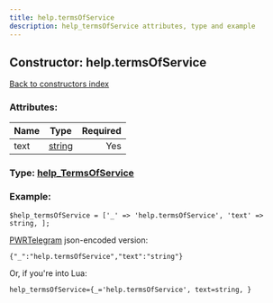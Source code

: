 ```yaml
---
title: help.termsOfService
description: help_termsOfService attributes, type and example
---
```

## Constructor: help.termsOfService  
[Back to constructors index](index.md)



### Attributes:

| Name     |    Type       | Required |
|----------|:-------------:|---------:|
|text|[string](../types/string.md) | Yes|



### Type: [help\_TermsOfService](../types/help_TermsOfService.md)


### Example:

```
$help_termsOfService = ['_' => 'help.termsOfService', 'text' => string, ];
```  

[PWRTelegram](https://pwrtelegram.xyz) json-encoded version:

```
{"_":"help.termsOfService","text":"string"}
```


Or, if you're into Lua:  


```
help_termsOfService={_='help.termsOfService', text=string, }

```


